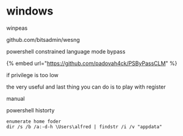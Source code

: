 # windows

winpeas

github.com/bitsadmin/wesng



powershell constrained language mode bypass

{% embed url="https://github.com/padovah4ck/PSByPassCLM" %}

if privilege is too low

the very useful and last thing you can do is to play with register



manual

powershell historty

```
enumerate home foder
dir /s /b /a:-d-h \Users\alfred | findstr /i /v "appdata"
```
